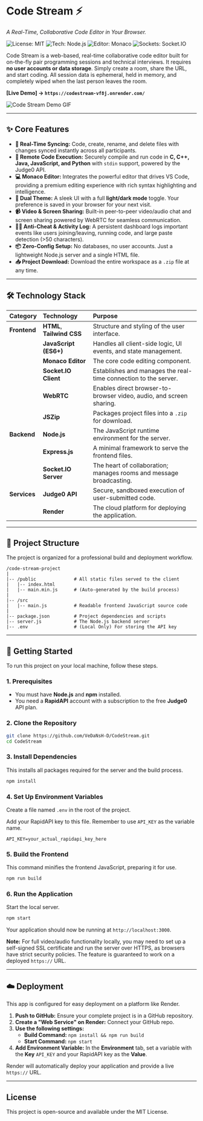# Code Stream ⚡
_A Real-Time, Collaborative Code Editor in Your Browser._

![License: MIT](https://img.shields.io/badge/License-MIT-blue.svg)
![Tech: Node.js](https://img.shields.io/badge/Node.js-339933?logo=nodedotjs&logoColor=white)
![Editor: Monaco](https://img.shields.io/badge/Editor-Monaco-blueviolet?logo=visualstudiocode&logoColor=white)
![Sockets: Socket.IO](https://img.shields.io/badge/Real--Time-Socket.IO-yellow?logo=socketdotio&logoColor=black)

Code Stream is a web-based, real-time collaborative code editor built for on-the-fly pair programming sessions and technical interviews. It requires **no user accounts or data storage**. Simply create a room, share the URL, and start coding. All session data is ephemeral, held in memory, and completely wiped when the last person leaves the room.

**[Live Demo] -> `https://codestream-vf8j.onrender.com/`**

![Code Stream Demo GIF](https://i.imgur.com/your-demo.gif)

---
## ✨ Core Features

* **🔗 Real-Time Syncing:** Code, create, rename, and delete files with changes synced instantly across all participants.
* **🚀 Remote Code Execution:** Securely compile and run code in **C, C++, Java, JavaScript, and Python** with `stdin` support, powered by the Judge0 API.
* **💻 Monaco Editor:** Integrates the powerful editor that drives VS Code, providing a premium editing experience with rich syntax highlighting and intelligence.
* **🎨 Dual Theme:** A sleek UI with a full **light/dark mode** toggle. Your preference is saved in your browser for your next visit.
* **📹 Video & Screen Sharing:** Built-in peer-to-peer video/audio chat and screen sharing powered by WebRTC for seamless communication.
* **🕵️‍♂️ Anti-Cheat & Activity Log:** A persistent dashboard logs important events like users joining/leaving, running code, and large paste detection (>50 characters).
* **📦 Zero-Config Setup:** No databases, no user accounts. Just a lightweight Node.js server and a single HTML file.
* **📥 Project Download:** Download the entire workspace as a `.zip` file at any time.

---
## 🛠️ Technology Stack

| Category | Technology | Purpose |
| :--- | :--- | :--- |
| **Frontend** | **HTML**, **Tailwind CSS** | Structure and styling of the user interface. |
| | **JavaScript (ES6+)** | Handles all client-side logic, UI events, and state management. |
| | **Monaco Editor** | The core code editing component. |
| | **Socket.IO Client** | Establishes and manages the real-time connection to the server. |
| | **WebRTC** | Enables direct browser-to-browser video, audio, and screen sharing. |
| | **JSZip** | Packages project files into a `.zip` for download. |
| **Backend** | **Node.js** | The JavaScript runtime environment for the server. |
| | **Express.js** | A minimal framework to serve the frontend files. |
| | **Socket.IO Server** | The heart of collaboration; manages rooms and message broadcasting. |
| **Services** | **Judge0 API** | Secure, sandboxed execution of user-submitted code. |
| | **Render** | The cloud platform for deploying the application. |

---
## 📂 Project Structure
The project is organized for a professional build and deployment workflow.

```
/code-stream-project
|
|-- /public              # All static files served to the client
|   |-- index.html
|   |-- main.min.js      # (Auto-generated by the build process)
|
|-- /src
|   |-- main.js          # Readable frontend JavaScript source code
|
|-- package.json         # Project dependencies and scripts
|-- server.js            # The Node.js backend server
|-- .env                 # (Local Only) For storing the API key
```

---
## 🚀 Getting Started

To run this project on your local machine, follow these steps.

### 1. Prerequisites
* You must have **Node.js** and **npm** installed.
* You need a **RapidAPI** account with a subscription to the free **Judge0** API plan.

### 2. Clone the Repository
```bash
git clone https://github.com/VeDaNsH-D/CodeStream.git
cd CodeStream
```

### 3. Install Dependencies
This installs all packages required for the server and the build process.

```bash
npm install
```

### 4. Set Up Environment Variables
Create a file named `.env` in the root of the project.

Add your RapidAPI key to this file. Remember to use `API_KEY` as the variable name.
```
API_KEY=your_actual_rapidapi_key_here
```

### 5. Build the Frontend
This command minifies the frontend JavaScript, preparing it for use.

```bash
npm run build
```

### 6. Run the Application
Start the local server.

```bash
npm start
```
Your application should now be running at `http://localhost:3000`.

**Note:** For full video/audio functionality locally, you may need to set up a self-signed SSL certificate and run the server over HTTPS, as browsers have strict security policies. The feature is guaranteed to work on a deployed `https://` URL.

---
## ☁️ Deployment
This app is configured for easy deployment on a platform like Render.

1.  **Push to GitHub:** Ensure your complete project is in a GitHub repository.
2.  **Create a "Web Service" on Render:** Connect your GitHub repo.
3.  **Use the following settings:**
    *   **Build Command:** `npm install && npm run build`
    *   **Start Command:** `npm start`
4.  **Add Environment Variable:** In the **Environment** tab, set a variable with the **Key** `API_KEY` and your RapidAPI key as the **Value**.

Render will automatically deploy your application and provide a live `https://` URL.

---
## License
This project is open-source and available under the MIT License.
